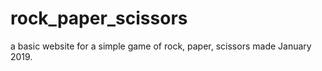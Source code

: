 # rock_paper_scissors
a basic website for a simple game of rock, paper, scissors made January 2019.

